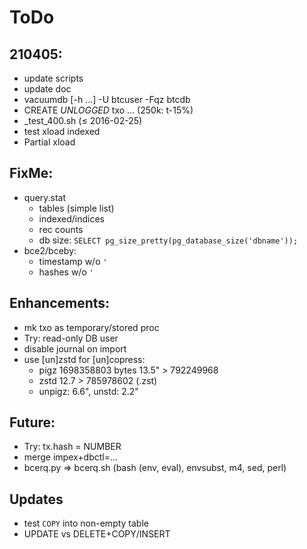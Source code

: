 # ToDo

## 210405:

- update scripts
- update doc
- vacuumdb [-h ...] -U btcuser -Fqz btcdb
- CREATE _UNLOGGED_ txo ... (250k: t-15%)
- _test_400.sh (&le; 2016-02-25)
- test xload indexed
- Partial xload

## FixMe:

- query.stat
  - tables (simple list)
  - indexed/indices
  - rec counts
  - db size: `SELECT pg_size_pretty(pg_database_size('dbname'));`
- bce2/bceby:
  - timestamp w/o `'`
  - hashes w/o `'`

## Enhancements:

- mk txo as temporary/stored proc
- Try: read-only DB user
- disable journal on import
- use [un]zstd for [un]copress:
  - pigz 1698358803 bytes 13.5" > 792249968
  - zstd 12.7 > 785978602 (.zst)
  - unpigz: 6.6", unstd: 2.2"

## Future:

- Try: tx.hash = NUMBER
- merge impex+dbctl=...
- bcerq.py &rArr; bcerq.sh (bash (env, eval), envsubst, m4, sed, perl)

## Updates

- test `COPY` into non-empty table
- UPDATE vs DELETE+COPY/INSERT
